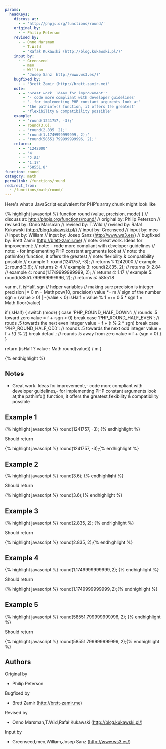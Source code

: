 ```yaml
---
params:
  headKeys:
    discuss at:
      - - 'http://phpjs.org/functions/round/'
    original by:
      - - Philip Peterson
    revised by:
      - - Onno Marsman
        - T.Wild
        - 'Rafał Kukawski (http://blog.kukawski.pl/)'
    input by:
      - - Greenseed
        - meo
        - William
        - 'Josep Sanz (http://www.ws3.es/)'
    bugfixed by:
      - - 'Brett Zamir (http://brett-zamir.me)'
    note:
      - - 'Great work. Ideas for improvement:'
        - '- code more compliant with developer guidelines'
        - '- for implementing PHP constant arguments look at'
        - 'the pathinfo() function, it offers the greatest'
        - 'flexibility & compatibility possible'
    example:
      - - 'round(1241757, -3);'
      - - round(3.6);
      - - 'round(2.835, 2);'
      - - 'round(1.1749999999999, 2);'
      - - 'round(58551.799999999996, 2);'
    returns:
      - - '1242000'
      - - '4'
      - - '2.84'
      - - '1.17'
      - - '58551.8'
function: round
category: math
permalink: /functions/round
redirect_from:
  - /functions/math/round/
---
```


<!-- WARNING! This file is auto generated by `npm run web:inject`, do not edit by hand -->

Here's what a JavaScript equivalent for PHP’s array_chunk might look like

{% highlight javascript %}
function round (value, precision, mode) {
  //  discuss at: http://phpjs.org/functions/round/
  // original by: Philip Peterson
  //  revised by: Onno Marsman
  //  revised by: T.Wild
  //  revised by: Rafał Kukawski (http://blog.kukawski.pl/)
  //    input by: Greenseed
  //    input by: meo
  //    input by: William
  //    input by: Josep Sanz (http://www.ws3.es/)
  // bugfixed by: Brett Zamir (http://brett-zamir.me)
  //        note: Great work. Ideas for improvement:
  //        note: - code more compliant with developer guidelines
  //        note: - for implementing PHP constant arguments look at
  //        note: the pathinfo() function, it offers the greatest
  //        note: flexibility & compatibility possible
  //   example 1: round(1241757, -3);
  //   returns 1: 1242000
  //   example 2: round(3.6);
  //   returns 2: 4
  //   example 3: round(2.835, 2);
  //   returns 3: 2.84
  //   example 4: round(1.1749999999999, 2);
  //   returns 4: 1.17
  //   example 5: round(58551.799999999996, 2);
  //   returns 5: 58551.8

  var m, f, isHalf, sgn // helper variables
  // making sure precision is integer
  precision |= 0
  m = Math.pow(10, precision)
  value *= m
  // sign of the number
  sgn = (value > 0) | -(value < 0)
  isHalf = value % 1 === 0.5 * sgn
  f = Math.floor(value)

  if (isHalf) {
    switch (mode) {
      case 'PHP_ROUND_HALF_DOWN':
      // rounds .5 toward zero
        value = f + (sgn < 0)
        break
      case 'PHP_ROUND_HALF_EVEN':
      // rouds .5 towards the next even integer
        value = f + (f % 2 * sgn)
        break
      case 'PHP_ROUND_HALF_ODD':
      // rounds .5 towards the next odd integer
        value = f + !(f % 2)
        break
      default:
      // rounds .5 away from zero
        value = f + (sgn > 0)
    }
  }

  return (isHalf ? value : Math.round(value)) / m
}

{% endhighlight %}

## Notes
- Great work. Ideas for improvement:,- code more compliant with developer guidelines,- for implementing PHP constant arguments look at,the pathinfo() function, it offers the greatest,flexibility & compatibility possible

## Example 1

{% highlight javascript %}
round(1241757, -3);
{% endhighlight %}

Should return

{% highlight javascript %}
round(1241757, -3);{% endhighlight %}

## Example 2

{% highlight javascript %}
round(3.6);
{% endhighlight %}

Should return

{% highlight javascript %}
round(3.6);{% endhighlight %}

## Example 3

{% highlight javascript %}
round(2.835, 2);
{% endhighlight %}

Should return

{% highlight javascript %}
round(2.835, 2);{% endhighlight %}

## Example 4

{% highlight javascript %}
round(1.1749999999999, 2);
{% endhighlight %}

Should return

{% highlight javascript %}
round(1.1749999999999, 2);{% endhighlight %}

## Example 5

{% highlight javascript %}
round(58551.799999999996, 2);
{% endhighlight %}

Should return

{% highlight javascript %}
round(58551.799999999996, 2);{% endhighlight %}


## Authors


Original by

- Philip Peterson


Bugfixed by

- Brett Zamir (http://brett-zamir.me)


Revised by

- Onno Marsman,T.Wild,Rafał Kukawski (http://blog.kukawski.pl/)


Input by

- Greenseed,meo,William,Josep Sanz (http://www.ws3.es/)

